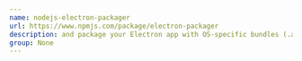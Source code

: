 ```yaml
---
name: nodejs-electron-packager
url: https://www.npmjs.com/package/electron-packager
description: and package your Electron app with OS-specific bundles (.app, .exe etc) via JS or CL. URL : https://www.npmjs.com/package/electron-packager Groups : None
group: None
---
```

